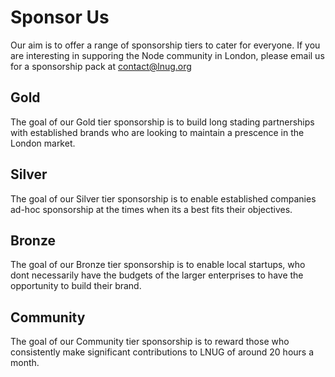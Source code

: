 # Sponsor Us
Our aim is to offer a range of sponsorship tiers to cater for everyone. If you are interesting in supporing the Node community in London, please email us for a sponsorship pack at contact@lnug.org

## Gold
The goal of our Gold tier sponsorship is to build long stading partnerships with established brands who are looking to maintain a prescence in the London market.

<ul class="gold-sponsor"></ul>

## Silver
The goal of our Silver tier sponsorship is to enable established companies ad-hoc sponsorship at the times when its a best fits their objectives.

<ul class="silver-sponsor"></ul>

## Bronze
The goal of our Bronze tier sponsorship is to enable local startups, who dont necessarily have the budgets of the larger enterprises to have the opportunity to build their brand.

<ul class="bronze-sponsor"></ul>

## Community
The goal of our Community tier sponsorship is to reward those who consistently make significant contributions to LNUG of around 20 hours a month.

<ul class="community-sponsor"></ul>

